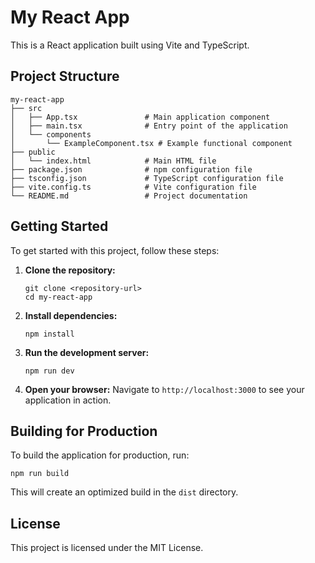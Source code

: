 # My React App

This is a React application built using Vite and TypeScript. 

## Project Structure

```
my-react-app
├── src
│   ├── App.tsx               # Main application component
│   ├── main.tsx              # Entry point of the application
│   └── components
│       └── ExampleComponent.tsx # Example functional component
├── public
│   └── index.html            # Main HTML file
├── package.json              # npm configuration file
├── tsconfig.json             # TypeScript configuration file
├── vite.config.ts            # Vite configuration file
└── README.md                 # Project documentation
```

## Getting Started

To get started with this project, follow these steps:

1. **Clone the repository:**
   ```
   git clone <repository-url>
   cd my-react-app
   ```

2. **Install dependencies:**
   ```
   npm install
   ```

3. **Run the development server:**
   ```
   npm run dev
   ```

4. **Open your browser:**
   Navigate to `http://localhost:3000` to see your application in action.

## Building for Production

To build the application for production, run:
```
npm run build
```

This will create an optimized build in the `dist` directory.

## License

This project is licensed under the MIT License.